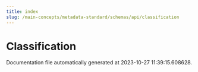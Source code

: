 ```yaml
---
title: index
slug: /main-concepts/metadata-standard/schemas/api/classification
---
```


# Classification

Documentation file automatically generated at 2023-10-27 11:39:15.608628.
